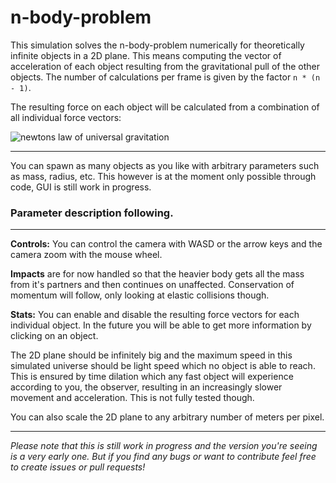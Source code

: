 # n-body-problem

This simulation solves the n-body-problem numerically for theoretically infinite objects in a 2D plane. This means computing the vector of acceleration of each object resulting from the gravitational pull of the other objects. The number of calculations per frame is given by the factor ``n * (n - 1)``.

The resulting force on each object will be calculated from a combination of all individual force vectors:

![newtons law of universal gravitation](https://wikimedia.org/api/rest_v1/media/math/render/svg/35e05bce060ddb6441ba83d482cd27a7f57e1998)

---

You can spawn as many objects as you like with arbitrary parameters such as mass, radius, etc. This however is at the moment only possible through code, GUI is still work in progress.

### Parameter description following.

---

**Controls:** You can control the camera with WASD or the arrow keys and the camera zoom with the mouse wheel.

**Impacts** are for now handled so that the heavier body gets all the mass from it's partners and then continues on unaffected. Conservation of momentum will follow, only looking at elastic collisions though.

**Stats:** You can enable and disable the resulting force vectors for each individual object. In the future you will be able to get more information by clicking on an object.

The 2D plane should be infinitely big and the maximum speed in this simulated universe should be light speed which no object is able to reach. This is ensured by time dilation which any fast object will experience according to you, the observer, resulting in an increasingly slower movement and acceleration. This is not fully tested though.

You can also scale the 2D plane to any arbitrary number of meters per pixel.

---

_Please note that this is still work in progress and the version you're seeing is a very early one. But if you find any bugs or want to contribute feel free to create issues or pull requests!_
